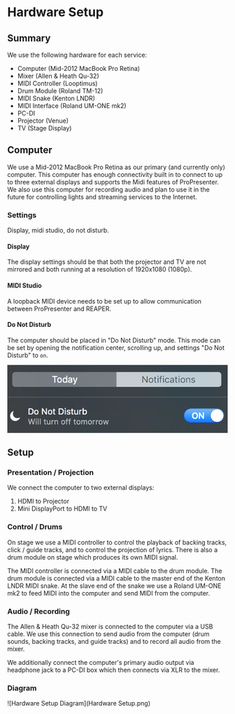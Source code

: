 # Hardware Setup

## Summary

We use the following hardware for each service:

* Computer (Mid-2012 MacBook Pro Retina)
* Mixer (Allen & Heath Qu-32)
* MIDI Controller (Looptimus)
* Drum Module (Roland TM-12)
* MIDI Snake (Kenton LNDR)
* MIDI Interface (Roland UM-ONE mk2)
* PC-DI
* Projector (Venue)
* TV (Stage Display)

## Computer

We use a Mid-2012 MacBook Pro Retina as our primary (and currently only) computer. This computer has enough connectivity built in to connect to up to three external displays and supports the Midi features of ProPresenter. We also use this computer for recording audio and plan to use it in the future for controlling lights and streaming services to the Internet.

### Settings

Display, midi studio, do not disturb.

#### Display

The display settings should be that both the projector and TV are not mirrored and both running at a resolution of 1920x1080 (1080p).

#### MIDI Studio

A loopback MIDI device needs to be set up to allow communication between ProPresenter and REAPER.

#### Do Not Disturb

The computer should be placed in "Do Not Disturb" mode. This mode can be set by opening the notification center, scrolling up, and settings "Do Not Disturb" to `on`.

![Do Not Disturb](dnd.png)

## Setup

### Presentation / Projection

We connect the computer to two external displays:

1. HDMI to Projector
1. Mini DisplayPort to HDMI to TV

### Control / Drums

On stage we use a MIDI controller to control the playback of backing tracks, click / guide tracks, and to control the projection of lyrics. There is also a drum module on stage which produces its own MIDI signal.

The MIDI controller is connected via a MIDI cable to the drum module. The drum module is connected via a MIDI cable to the master end of the Kenton LNDR MIDI snake. At the slave end of the snake we use a Roland UM-ONE mk2 to feed MIDI into the computer and send MIDI from the computer.

### Audio / Recording

The Allen & Heath Qu-32 mixer is connected to the computer via a USB cable. We use this connection to send audio from the computer (drum sounds, backing tracks, and guide tracks) and to record all audio from the mixer.

We additionally connect the computer's primary audio output via headphone jack to a PC-DI box which then connects via XLR to the mixer.

### Diagram 

![Hardware Setup Diagram](Hardware Setup.png)